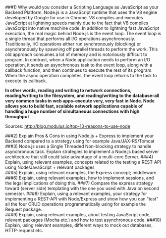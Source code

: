 ###1) Why would you consider a Scripting Language as JavaScript as your Backend Platform.
Node.js is a JavaScript runtime that uses the V8 engine developed by Google for use in Chrome. V8 compiles and executes JavaScript at lightning speeds mainly due to the fact that V8 compiles JavaScript into native machine code. In addition to lightning fast JavaScript execution, the real magic behind Node.js is the event loop. The event loop is a single thread that performs all I/O operations asynchronously. Traditionally, I/O operations either run synchronously (blocking) or asynchronously by spawning off parallel threads to perform the work. This old approach consumes a lot of memory and is notoriously difficult to program. In contrast, when a Node application needs to perform an I/O operation, it sends an asynchronous task to the event loop, along with a callback function, and then continues to execute the rest of its program. When the async operation completes, the event loop returns to the task to execute its callback.

**In other words, reading and writing to network connections, reading/writing to the filesystem, and reading/writing to the database–all very common tasks in web apps–execute very, very fast in Node. Node allows you to build fast, scalable network applications capable of handling a huge number of simultaneous connections with high throughput**

Sources: http://blog.modulus.io/top-10-reasons-to-use-node

###2) Explain Pros & Cons in using Node.js + Express to implement your Backend compared to a strategy using for example Java/JAX-RS/Tomcat  
###3) Node.js uses a Single Threaded Non-blocking strategy to handle asynchronous task. Explain strategies to implement a Node.js based server architecture that still could take advantage of a multi-core Server. 
###4) Explain, using relevant examples, concepts related to the testing a REST-API using Node/JavaScript + relevant packages  
###5) Explain, using relevant examples, the Express concept; middleware. 
###6) Explain, using relevant examples, how to implement sessions, and the legal implications of doing this. 
###7) Compare the express strategy toward (server side) templating with the one you used with Java on second semester.
###8) Explain, using a relevant examples, your strategy for implementing a REST-API with Node/Express and show how you can "test" all the four CRUD operations programmatically using for example the Request package.  
###9) Explain, using relevant examples, about testing JavaScript code, relevant packages (Mocha etc.) and how to test asynchronous code. 
###10) Explain, using relevant examples, different ways to mock out databases, HTTP-request etc. 
